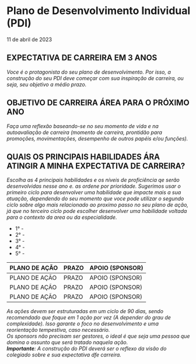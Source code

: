 # Plano de Desenvolvimento Individual (PDI)
11 de abril de 2023

## EXPECTATIVA DE CARREIRA EM 3 ANOS

*Voce é o protagonista do seu plano de desenvolvimento. Por isso, a construção do seu PDI deve começar com sua inspiração de carreira, ou seja, seu objetivo a médio prazo.*

## OBJETIVO DE CARREIRA ÁREA PARA O PRÓXIMO ANO 

*Faça uma reflexão baseando-se no seu momento de vida e na autoavaliação de carreira (momento de carreira, prontidão para promoções, movimentações, desempenho de outros papéis e/ou funções).*

## QUAIS OS PRINCIPAIS HABILIDADES ÁRA ATINGIR A MINHA EXPECTATIVA DE CARREIRA?

*Escolha as 4 principais habilidades e os níveis de proficiência qe serão desenvolvidas nesse ano e. as ordene por prioridade. Sugerimos usar o primeiro ciclo para desenvolver uma habilidade que impacte mais a sua atuação, dependendo do seu momento que voce pode utilizar o segundo ciclo sobre algo mais relacionado ao proximo passo no seu plano de ação, já que no terceiro ciclo pode escolher desenvolver uma habilidade voltada para o contexto da area ou da especialidade.*

- 1° - 
- 2° - 
- 3° - 
- 4° - 
- 5° - 

PLANO DE AÇÃO | PRAZO | APOIO (SPONSOR)
|-|-|-|
PLANO DE AÇÃO | PRAZO | APOIO (SPONSOR)
PLANO DE AÇÃO | PRAZO | APOIO (SPONSOR)
PLANO DE AÇÃO | PRAZO | APOIO (SPONSOR)

*As ações devem ser estruturadas em um ciclo de 90 dias, sendo recomendado que foque em 1 ação por vez (A depender do grau de complexidade). Isso garante o foco no desenvolvimento e uma reorientação tempestiva, caso necessário.  
Os sponsors não precisam ser gestores, o ideal é que seja uma pessoa que domina o assunto que será tratado naquela ação.  
**Importante**: A construção do PDI deverá ser o reflexo da visão do colegiado sobre e sua expectativa dfe carreira.*